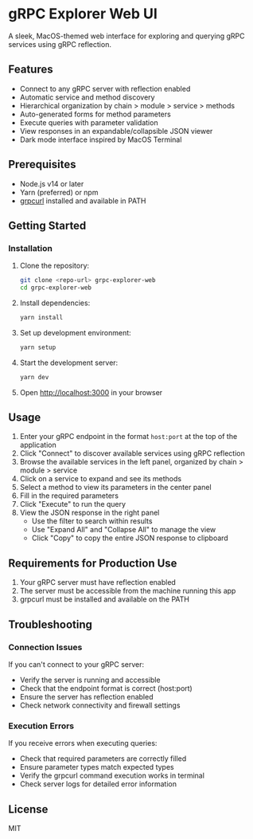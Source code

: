 # gRPC Explorer Web UI

A sleek, MacOS-themed web interface for exploring and querying gRPC services using gRPC reflection.

## Features

- Connect to any gRPC server with reflection enabled
- Automatic service and method discovery
- Hierarchical organization by chain > module > service > methods
- Auto-generated forms for method parameters
- Execute queries with parameter validation
- View responses in an expandable/collapsible JSON viewer
- Dark mode interface inspired by MacOS Terminal

## Prerequisites

- Node.js v14 or later
- Yarn (preferred) or npm
- [grpcurl](https://github.com/fullstorydev/grpcurl) installed and available in PATH

## Getting Started

### Installation

1. Clone the repository:
   ```bash
   git clone <repo-url> grpc-explorer-web
   cd grpc-explorer-web
   ```

2. Install dependencies:
   ```bash
   yarn install
   ```

3. Set up development environment:
   ```bash
   yarn setup
   ```

4. Start the development server:
   ```bash
   yarn dev
   ```

5. Open [http://localhost:3000](http://localhost:3000) in your browser

## Usage

1. Enter your gRPC endpoint in the format `host:port` at the top of the application
2. Click "Connect" to discover available services using gRPC reflection
3. Browse the available services in the left panel, organized by chain > module > service
4. Click on a service to expand and see its methods
5. Select a method to view its parameters in the center panel
6. Fill in the required parameters
7. Click "Execute" to run the query
8. View the JSON response in the right panel
   - Use the filter to search within results
   - Use "Expand All" and "Collapse All" to manage the view
   - Click "Copy" to copy the entire JSON response to clipboard

## Requirements for Production Use

1. Your gRPC server must have reflection enabled
2. The server must be accessible from the machine running this app
3. grpcurl must be installed and available on the PATH

## Troubleshooting

### Connection Issues

If you can't connect to your gRPC server:
- Verify the server is running and accessible
- Check that the endpoint format is correct (host:port)
- Ensure the server has reflection enabled
- Check network connectivity and firewall settings

### Execution Errors

If you receive errors when executing queries:
- Check that required parameters are correctly filled
- Ensure parameter types match expected types
- Verify the grpcurl command execution works in terminal
- Check server logs for detailed error information

## License

MIT
